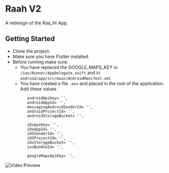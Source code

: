 # Raah V2

A redeisgn of the Raa_Hi App,

## Getting Started
- Clone the project.
- Make sure you have Flutter installed.
- Before running make sure:
   - You have replaced the GOOGLE_MAPS_KEY in ```/ios/Runner/AppDelegate.swift``` and in ```android/app/src/main/AndroidManifest.xml```
   - You have created a file ```.env``` and placed in the root of the application. Add these values
     ```
        androidApiKey= '',
        androidAppId= '',
        messagingAndroidSenderId= '',
        androidProjectId= '',
        androidStorageBucket= '',
        
        iOsApiKey= '',
        iOsAppId= '',
        iOSSenderId= '',
        iOSProjectId= '',
        iOsStorageBucket= '',
        iosBundleId= '',
        
        googleMapsApiKey= '',
     ```

![Video Preview](https://photos.app.goo.gl/GDvc7aBdvvwPzMXb8)


